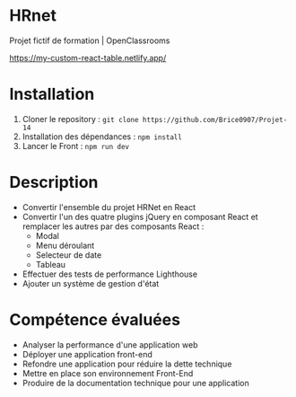 # HRnet

Projet fictif de formation | OpenClassrooms

https://my-custom-react-table.netlify.app/

# Installation

1. Cloner le repository :
   `git clone https://github.com/Brice0907/Projet-14`
2. Installation des dépendances :
   `npm install`
3. Lancer le Front :
   `npm run dev`

# Description

- Convertir l'ensemble du projet HRNet en React
- Convertir l'un des quatre plugins jQuery en composant React et remplacer les autres par des composants React :
    - Modal
    - Menu déroulant
    - Selecteur de date
    - Tableau 
- Effectuer des tests de performance Lighthouse
- Ajouter un système de gestion d'état

# Compétence évaluées

- Analyser la performance d'une application web
- Déployer une application front-end
- Refondre une application pour réduire la dette technique
- Mettre en place son environnement Front-End
- Produire de la documentation technique pour une application
